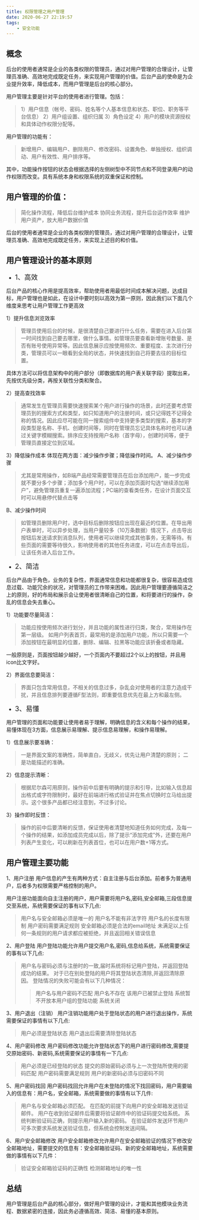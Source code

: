 ```yaml
---
title: 权限管理之用户管理
date: 2020-06-27 22:19:57
tags:
    - 安全功能
---
```

## 概念
后台的使用者通常是企业的各类权限的管理员，通过对用户管理的合理设计，让管理员准确、高效地完成既定任务，来实现用户管理的价值。后台产品的使命是为企业提升效率，降低成本，而用户管理是后台的核心部分。

<!--more-->

用户管理主要是针对平台的使用者进行管理。包括：
>1）用户信息（帐号、密码、姓名等个人基本信息和状态、职位、职务等平台信息）
2）用户组设置、组织归属
3）角色设定
4）用户的模块资源授权和具体动作权限分配等。

用户管理的功能有：
>新增用户、编辑用户、删除用户、修改密码、设置角色、单独授权、组织调动、用户有效性、用户排序等。

其中，功能操作按钮的状态会根据选择的左侧树型中不同节点和不同登录用户的动作权限而改变。具有系统本身和权限系统的双重保证和控制。


## 用户管理的价值：
>简化操作流程，降低后台维护成本
协同业务流程，提升后台运作效率
维护用户资产，放大用户数据价值

后台的使用者通常是企业的各类权限的管理员，通过对用户管理的合理设计，让管理员准确、高效地完成既定任务，来实现上述目的和价值。

## 用户管理设计的基本原则
* <font size=4>1、高效</font>

后台产品的核心作用是提高效率，帮助使用者用最低时间成本解决问题，达成目标，用户管理也是如此，在设计中要时刻以高效为第一原则，因此我们以下面几个维度来思考让用户管理工作更高效

1）提升信息浏览效率
>管理员使用后台的时候，是很清楚自己要进行什么任务，需要在进入后台第一时间找到自己要去哪里，做什么事情。如管理员要查看新增账号数量、是否有账号使用异常等。因此信息展示应按使用频次、重要程度、主次进行分类，管理员可以一眼看到全局的状态，并快速找到自己将要去往的目标位置。

具体方法可以将信息架构中的用户部分（即数据库的用户表关联字段）提取出来，先按优先级分类，再按关联性分类和聚合。

2）提高查找效率
>通常发生在管理员需要快速搜索某个用户进行操作的场景，此时还要考虑管理员到的搜索方式和类型，如只知道用户的注册时间，或只记得姓不记得全称的情况。因此应尽可能在同一搜索组件中支持更多类型的搜索，基本的字段类型是名称、手机、创建时间等，同时在管理员忘记具体名称时也可以通过关键字模糊搜索。排序应支持按用户名称（首字母），创建时间等，便于管理员直接定位到区域。

3）降低操作成本
体现在两方面：减少操作步骤；降低操作时间。
A、减少操作步骤
>尤其是常用操作，如B端产品经常需要管理员在后台添加用户，能一步完成就不要分多个步骤；添加多个用户时，可以在添加页面时勾选“继续添加用户”，避免管理员重复一遍添加流程；PC端的查看类任务，在设计页面交互时可以用悬停代替点击等

B、减少操作时间
>如管理员删除用户时，选中目标后删除按钮应出现在最近的位置。在导出用户表单时，可以异步处理，当用户量较多（10万条数据）情况下，点击导出按钮后发送请求到消息队列，使用者可以继续完成其他事务，无需等待。有些页面的需要等待很久，影响使用者的其他任务进度，可以在点击导出后，让该任务进入后台工作。

* <font size=4>2、简洁</font>

后台产品由于角色，业务的复杂性，界面通常信息和功能都很复杂，很容易造成信息过载、功能冗余的状况，对管理员的工作带来困难。因此用户管理要遵循简洁之上的原则，好的布局和展示会让使用者很清晰自己的位置，和将要进行的操作，杂乱的信息会失去重心。

1）功能要尽量简洁：
>功能应按使用频次进行划分，并且功能的属性进行归类，聚合，常用操作在第一层级。
如用户列表首页，最常用的是添加用户功能，所以只需要一个添加按钮在最明显的位置，删除、编辑、拉黑等功能应该折叠或者隐藏。

一般原则是，页面按钮越少越好，一个页面内不要超过2个以上的按钮，并且用icon比文字好。

2）界面信息要简洁：
>界面只包含常用信息，不相关的信息过多，杂乱会对使用者的注意力造成干扰，并且信息排列要遵循F型法则，即重要信息优先在最上方和最左侧。


* <font size=4>3、易懂</font>

用户管理的页面和功能要让使用者易于理解，明确信息的含义和每个操作的结果，易懂体现在3方面，信息展示易理解、提示信息易理解，和操作易理解。

1）信息展示要准确：
>一是界面文案的准确性，简单直白，无歧义，优先让用户清楚的原则；
二是功能描述的准确。

2）信息提示清晰：
>根据尼尔森可用原则，操作前中后要有明确的提示和引导，比如输入信息超出格式或字符限制时，最好在前端进行格式验证并在焦点切换时立马给出提示。这个很多产品都已经注意到，不过多讨论。

3）操作即时反馈：
>操作的前中后要清晰的反馈，保证使用者清楚地知道任务如何完成，及每一个操作的结果，如添加成员完成以后，除了提示“添加完成”外，还要在用户列表产生变化，可以刷新在列表首位，也可以在用户数+1等方式。


## 用户管理主要功能
1、用户注册
用户信息的产生有两种方式：自主注册与后台添加。前者多为普通用户，后者多为权限需要严格控制的用户。

用户注册功能面向自主注册的用户，用户需要将用户名,密码,安全邮箱,三段信息提交至系统，系统需要保证的事有以下几点:
>用户名与安全邮箱必须是唯一的
用户名不能有非法字符
用户名的长度有限制
用户密码需要满足规则
安全邮箱必须是合法的email地址
未满足以上任何一条规则的用户请求都应被拒绝，并且返回相关错误信息

2、用户登陆
用户登陆功能允许用户提交用户名,密码,信息给系统，系统需要保证的事有以下几点:
>用户名与密码必须与注册时的一致,届时系统将标记用户登陆，并返回登陆成功的结果。
对于已在别处登陆的用户将其登陆状态清除,并返回清除原因。
登陆情况的失败可能会有以下几种情况：
>>用户名与用户密码不匹配
用户名不存在
该用户已被禁止登陆
系统暂不开放本用户组的登陆功能
系统关闭

3、用户退出（注销）
用户注销功能用户处于登陆状态的用户进行退出操作，系统需要保证的事情有以下几点:
>用户必须是登陆状态
用户退出后需要清除登陆状态

4、用户密码修改
用户密码修改功能允许登陆状态下的用户进行密码修改,需要提交原始密码、新密码,系统需要保证的事情有一下几点:
>用户必须是已经登陆的状态
提交的原始密码必须与上一次登陆所使用的密码匹配
用户密码需要满足规则
用户的新密码必须与旧密码不同

5、用户密码找回
用户密码找回允许用户在未登陆的情况下找回密码，用户需要输入的信息有：用户名，安全邮箱，系统需要做的事情有以下几件:
>用户名与安全邮箱必须匹配。
在匹配的前提下向用户的安全邮箱发送验证邮件。
用户在收到验证邮件后需要将验证邮件中的验证码提交给系统。
系统判断验证码正确，则提示用户输入新的密码。
在验证邮件发送环节用户可多次要求系统发送验证信息，但系统会控制发送间隔。

6、用户安全邮箱修改
用户安全邮箱修改允许用户在安全邮箱验证的情况下修改安全邮箱地址，需要提交的信息有：安全邮箱验证码、新的安全邮箱地址，系统需要做的事情有以下几件：
>验证安全邮箱验证码的正确性
检测邮箱地址的唯一性


## 总结
用户管理是后台产品的核心部分，做好用户管理的设计，才能和其他模块业务流程、数据紧密的连接，因此务必遵循高效、简洁、易懂的基本原则。

